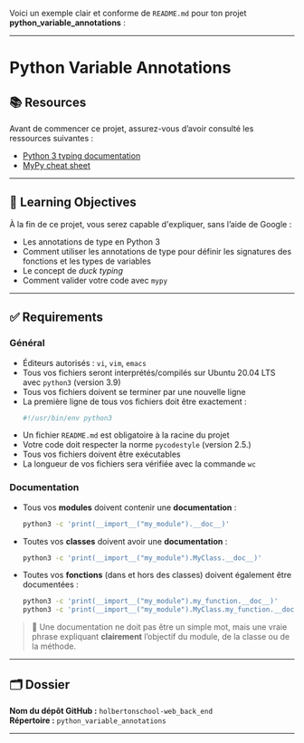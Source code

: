 Voici un exemple clair et conforme de `README.md` pour ton projet **python_variable_annotations** :

---

# Python Variable Annotations

## 📚 Resources

Avant de commencer ce projet, assurez-vous d’avoir consulté les ressources suivantes :

- [Python 3 typing documentation](https://docs.python.org/3/library/typing.html)
- [MyPy cheat sheet](https://mypy.readthedocs.io/en/stable/cheat_sheet_py3.html)

---

## 🎯 Learning Objectives

À la fin de ce projet, vous serez capable d'expliquer, sans l’aide de Google :

- Les annotations de type en Python 3
- Comment utiliser les annotations de type pour définir les signatures des fonctions et les types de variables
- Le concept de *duck typing*
- Comment valider votre code avec `mypy`

---

## ✅ Requirements

### Général

- Éditeurs autorisés : `vi`, `vim`, `emacs`
- Tous vos fichiers seront interprétés/compilés sur Ubuntu 20.04 LTS avec `python3` (version 3.9)
- Tous vos fichiers doivent se terminer par une nouvelle ligne
- La première ligne de tous vos fichiers doit être exactement :
  ```python
  #!/usr/bin/env python3
  ```
- Un fichier `README.md` est obligatoire à la racine du projet
- Votre code doit respecter la norme `pycodestyle` (version 2.5.)
- Tous vos fichiers doivent être exécutables
- La longueur de vos fichiers sera vérifiée avec la commande `wc`

### Documentation

- Tous vos **modules** doivent contenir une **documentation** :
  ```bash
  python3 -c 'print(__import__("my_module").__doc__)'
  ```
- Toutes vos **classes** doivent avoir une **documentation** :
  ```bash
  python3 -c 'print(__import__("my_module").MyClass.__doc__)'
  ```
- Toutes vos **fonctions** (dans et hors des classes) doivent également être documentées :
  ```bash
  python3 -c 'print(__import__("my_module").my_function.__doc__)'
  python3 -c 'print(__import__("my_module").MyClass.my_function.__doc__)'
  ```

> 📝 Une documentation ne doit pas être un simple mot, mais une vraie phrase expliquant **clairement** l’objectif du module, de la classe ou de la méthode.

---

## 🗂️ Dossier

**Nom du dépôt GitHub :** `holbertonschool-web_back_end`  
**Répertoire :** `python_variable_annotations`

---